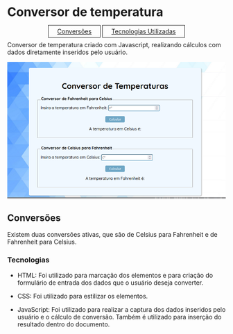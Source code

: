 # Conversor de temperatura

<p style="text-align: center; "><a href="#conversões" style="border: solid 1px; padding: 5px 20px" >Conversões</a>  <a href="#tecnologias"  style="border: solid 1px; padding: 5px 20px">Tecnologias Utilizadas</a></p>

<p>Conversor de temperatura criado com Javascript, realizando cálculos com dados diretamente inseridos pelo usuário. </p>

![conversor-de-temperatura](./img/print-conversor-temp.png)

## Conversões

<p>Existem duas conversões ativas, que são de Celsius para Fahrenheit e de Fahrenheit para Celsius.</p>

### Tecnologias

* HTML: Foi utilizado para marcação dos elementos e para criação do formulário de entrada dos dados que o usuário deseja converter.

* CSS: Foi utilizado para estilizar os elementos.

* JavaScript: Foi utilizado para realizar a captura dos dados inseridos pelo usuário e o cálculo de conversão. Também é utilizado para inserção do resultado dentro do documento.